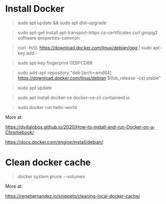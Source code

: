 # Install Docker

> sudo apt update && sudo apt dist-upgrade

> sudo apt-get install apt-transport-https ca-certificates curl gnupg2 software-properties-common

> curl -fsSL https://download.docker.com/linux/debian/gpg | sudo apt-key add -

> sudo apt-key fingerprint 0EBFCD88

> sudo add-apt-repository "deb [arch=amd64] https://download.docker.com/linux/debian $(lsb_release -cs) stable"

> sudo apt update

> sudo apt install docker-ce docker-ce-cli containerd.io

> sudo docker run hello-world

More at:

https://dvillalobos.github.io/2020/How-to-install-and-run-Docker-on-a-Chromebook/

https://docs.docker.com/engine/install/debian/

# Clean docker cache

> docker system prune --volumes

More at:

https://renehernandez.io/snippets/cleaning-local-docker-cache/
